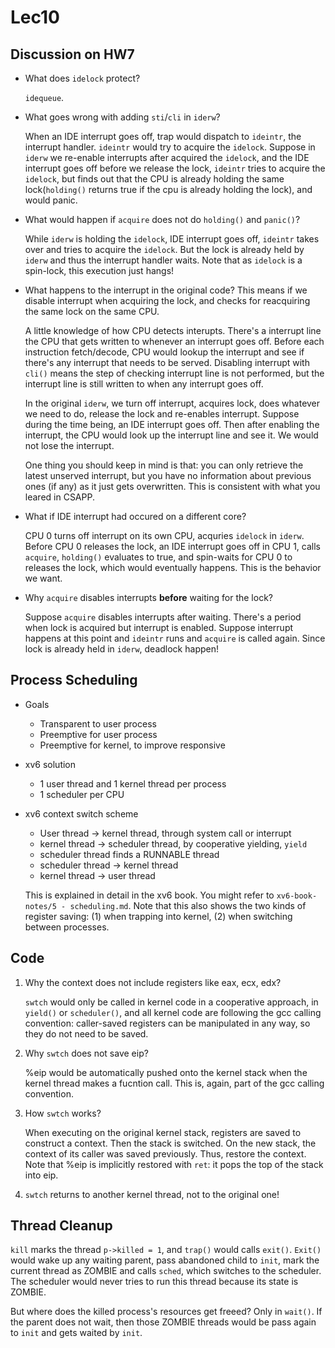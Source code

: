 # Lec10

## Discussion on HW7

- What does `idelock` protect?

  `idequeue`.

- What goes wrong with adding `sti`/`cli` in `iderw`?

  When an IDE interrupt goes off, trap would dispatch to `ideintr`, the interrupt handler. `ideintr` would try to acquire the `idelock`.
  Suppose in `iderw` we re-enable interrupts after acquired the `idelock`, and the IDE interrupt goes off before we release the lock, `ideintr` tries to acquire the `idelock`, but finds out that the CPU is already holding the same lock(`holding()` returns true if the cpu is already holding the lock), and would panic.

- What would happen if `acquire` does not do `holding()` and `panic()`?

  While `iderw` is holding the `idelock`, IDE interrupt goes off, `ideintr` takes over and tries to acquire the `idelock`. But the lock is already held by `iderw` and thus the interrupt handler waits. Note that as `idelock` is a spin-lock, this execution just hangs!

- What happens to the interrupt in the original code? This means if we disable interrupt when acquiring the lock, and checks for reacquiring the same lock on the same CPU.

  A little knowledge of how CPU detects interupts. There's a interrupt line the CPU that gets written to whenever an interrupt goes off. Before each instruction fetch/decode, CPU would lookup the interrupt and see if there's any interrupt that needs to be served. Disabling interrupt with `cli()` means the step of checking interrupt line is not performed, but the interrupt line is still written to when any interrupt goes off.

  In the original `iderw`, we turn off interrupt, acquires lock, does whatever we need to do, release the lock and re-enables interrupt. Suppose during the time being, an IDE interrupt goes off. Then after enabling the interrupt, the CPU would look up the interrupt line and see it. We would not lose the interrupt.

  One thing you should keep in mind is that: you can only retrieve the latest unserved interrupt, but you have no information about previous ones (if any) as it just gets overwritten. This is consistent with what you leared in CSAPP.

- What if IDE interrupt had occured on a different core?

  CPU 0 turns off interrupt on its own CPU, acquries `idelock` in `iderw`. Before CPU 0 releases the lock, an IDE interrupt goes off in CPU 1, calls `acquire`, `holding()` evaluates to true, and spin-waits for CPU 0 to releases the lock, which would eventually happens. This is the behavior we want.

- Why `acquire` disables interrupts **before** waiting for the lock?

  Suppose `acquire` disables interrupts after waiting. There's a period when lock is acquired but interrupt is enabled. Suppose interrupt happens at this point and `ideintr` runs and `acquire` is called again. Since lock is already held in `iderw`, deadlock happen!



## Process Scheduling

- Goals

  - Transparent to user process
  - Preemptive for user process
  - Preemptive for kernel, to improve responsive

- xv6 solution

  - 1 user thread and 1 kernel thread per process
  - 1 scheduler per CPU

- xv6 context switch scheme

  - User thread -> kernel thread, through system call or interrupt
  - kernel thread -> scheduler thread, by cooperative yielding, `yield`
  - scheduler thread finds a RUNNABLE thread
  - scheduler thread -> kernel thread
  - kernel thread -> user thread

  This is explained in detail in the xv6 book. You might refer to `xv6-book-notes/5 - scheduling.md`. Note that this also shows the two kinds of register saving: (1) when trapping into kernel, (2) when switching between processes. 



## Code

1. Why the context does not include registers like eax, ecx, edx?

   `swtch` would only be called in kernel code in a cooperative approach, in `yield()` or `scheduler()`, and all kernel code are following the gcc calling convention: caller-saved registers can be manipulated in any way, so they do not need to be saved.

2. Why `swtch` does not save eip?

   %eip would be automatically pushed onto the kernel stack when the kernel thread makes a fucntion call. This is, again, part of the gcc calling convention.

3. How `swtch` works?

   When executing on the original kernel stack, registers are saved to construct a context. Then the stack is switched. On the new stack, the context of its caller was saved previously. Thus, restore the context. Note that %eip is implicitly restored with `ret`: it pops the top of the stack into eip.

4. `swtch` returns to another kernel thread, not to the original one!



## Thread Cleanup

`kill` marks the thread `p->killed = 1`, and `trap()` would calls `exit()`. `Exit()` would wake up any waiting parent, pass abandoned child to `init`, mark the current thread as ZOMBIE and calls `sched`, which switches to the scheduler. The scheduler would never tries to run this thread because its state is ZOMBIE.

But where does the killed process's resources get freeed? Only in `wait()`. If the parent does not wait, then those ZOMBIE threads would be pass again to `init` and gets waited by `init`.